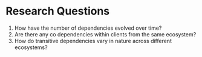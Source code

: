 # Research Questions

1. How have the number of dependencies evolved over time?
2. Are there any co dependencies within clients from the same ecosystem?
3. How do transitive dependencies vary in nature across different ecosystems?
